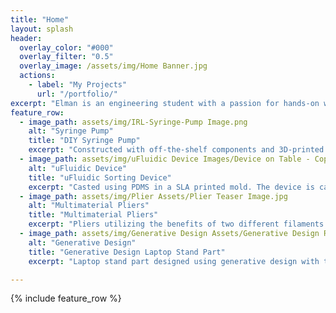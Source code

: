 ```yaml
---
title: "Home"
layout: splash
header:
  overlay_color: "#000"
  overlay_filter: "0.5"
  overlay_image: /assets/img/Home Banner.jpg
  actions:
    - label: "My Projects"
      url: "/portfolio/"
excerpt: "Elman is an engineering student with a passion for hands-on work and 3D modeling. He has gained a diverse set of skills in areas such as woodworking, 3D modeling and printing, circuitry, and biomedical engineering."
feature_row:
  - image_path: assets/img/IRL-Syringe-Pump Image.png
    alt: "Syringe Pump"
    title: "DIY Syringe Pump"
    excerpt: "Constructed with off-the-shelf components and 3D-printed parts, it is capable of delivering fluids at a rate of 1 to 10 mL/min."
  - image_path: assets/img/uFluidic Device Images/Device on Table - Copy.jpeg
    alt: "uFluidic Device"
    title: "uFluidic Sorting Device"
    excerpt: "Casted using PDMS in a SLA printed mold. The device is capable of sorting particles under 500 microns."
  - image_path: assets/img/Plier Assets/Plier Teaser Image.jpg
    alt: "Multimaterial Pliers"
    title: "Multimaterial Pliers"
    excerpt: "Pliers utilizing the benefits of two different filaments: TPU for its flexibility and PLA for its rigidity."
  - image_path: assets/img/Generative Design Assets/Generative Design Render.PNG
    alt: "Generative Design"
    title: "Generative Design Laptop Stand Part"
    excerpt: "Laptop stand part designed using generative design with the goal of reducing its mass."

---
```


{% include feature_row %}

